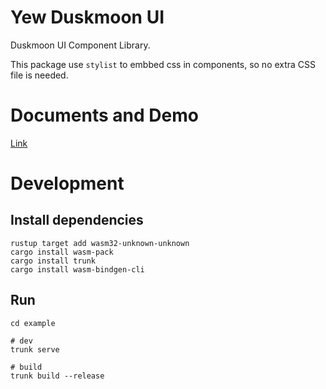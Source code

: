 # **Yew Duskmoon UI**

Duskmoon UI Component Library.

This package use `stylist` to embbed css in components, so no extra CSS file is needed.

# Documents and Demo

[Link](https://gsmlg-dev.github.io/yew-duskmoon-ui/)

# Development

## Install dependencies

```
rustup target add wasm32-unknown-unknown
cargo install wasm-pack
cargo install trunk 
cargo install wasm-bindgen-cli
```

## Run

```
cd example

# dev
trunk serve

# build
trunk build --release

```
